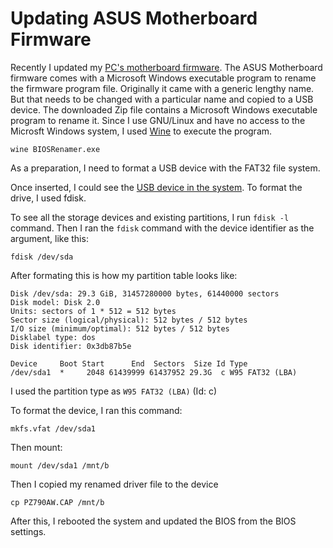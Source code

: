 # Updating ASUS Motherboard Firmware

Recently I updated my [PC's motherboard firmware](https://www.asus.com/in/motherboards-components/motherboards/csm/prime-z790-a-wifi-csm/helpdesk_bios/?model2Name=PRIME-Z790-A-WIFI-CSM).
The ASUS Motherboard firmware comes with a Microsoft Windows executable program to rename the firmware program file.
Originally it came with a generic lengthy name.
But that needs to be changed with a particular name and copied to a USB device.
The downloaded Zip file contains a Microsoft Windows executable program to rename it.
Since I use GNU/Linux and have no access to the Microsft Windows system, I used [Wine](https://www.winehq.org/) to execute the program.

```
wine BIOSRenamer.exe 
```

As a preparation, I need to format a USB device with the FAT32 file system.

Once inserted, I could see the [USB device in the system](https://www.baeldung.com/linux/check-for-usb-devices).
To format the drive, I used fdisk.

To see all the storage devices and existing partitions, I run `fdisk -l` command.
Then I ran the `fdisk` command with the device identifier as the argument, like this:

`fdisk /dev/sda`

After formating this is how my partition table looks like:

```
Disk /dev/sda: 29.3 GiB, 31457280000 bytes, 61440000 sectors
Disk model: Disk 2.0        
Units: sectors of 1 * 512 = 512 bytes
Sector size (logical/physical): 512 bytes / 512 bytes
I/O size (minimum/optimal): 512 bytes / 512 bytes
Disklabel type: dos
Disk identifier: 0x3db87b5e

Device     Boot Start      End  Sectors  Size Id Type
/dev/sda1  *     2048 61439999 61437952 29.3G  c W95 FAT32 (LBA)
```

I used the partition type as `W95 FAT32 (LBA)` (Id: c)

To format the device, I ran this command:

```
mkfs.vfat /dev/sda1
```

Then mount:

```
mount /dev/sda1 /mnt/b
```

Then I copied my renamed driver file to the device

```
cp PZ790AW.CAP /mnt/b
```

After this, I rebooted the system and updated the BIOS from the BIOS settings.
